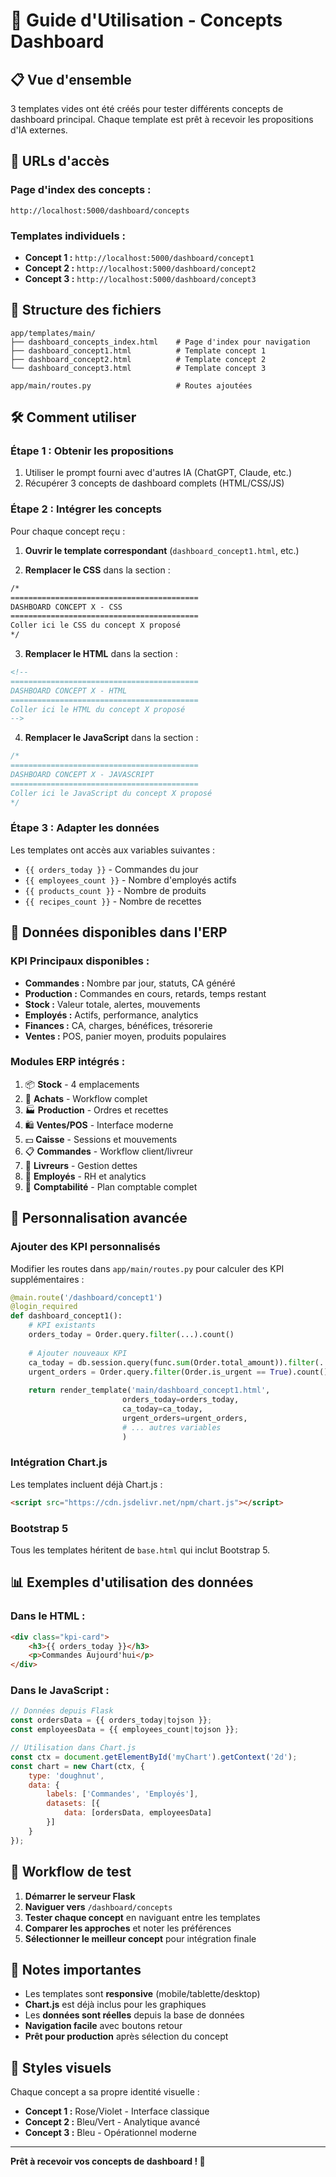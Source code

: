 # 🎨 Guide d'Utilisation - Concepts Dashboard

## 📋 **Vue d'ensemble**

3 templates vides ont été créés pour tester différents concepts de dashboard principal. Chaque template est prêt à recevoir les propositions d'IA externes.

## 🔗 **URLs d'accès**

### **Page d'index des concepts :**
```
http://localhost:5000/dashboard/concepts
```

### **Templates individuels :**
- **Concept 1 :** `http://localhost:5000/dashboard/concept1`
- **Concept 2 :** `http://localhost:5000/dashboard/concept2`  
- **Concept 3 :** `http://localhost:5000/dashboard/concept3`

## 📁 **Structure des fichiers**

```
app/templates/main/
├── dashboard_concepts_index.html    # Page d'index pour navigation
├── dashboard_concept1.html          # Template concept 1
├── dashboard_concept2.html          # Template concept 2
└── dashboard_concept3.html          # Template concept 3

app/main/routes.py                   # Routes ajoutées
```

## 🛠️ **Comment utiliser**

### **Étape 1 : Obtenir les propositions**
1. Utiliser le prompt fourni avec d'autres IA (ChatGPT, Claude, etc.)
2. Récupérer 3 concepts de dashboard complets (HTML/CSS/JS)

### **Étape 2 : Intégrer les concepts**
Pour chaque concept reçu :

1. **Ouvrir le template correspondant** (`dashboard_concept1.html`, etc.)

2. **Remplacer le CSS** dans la section :
```html
/* 
==========================================
DASHBOARD CONCEPT X - CSS
==========================================
Coller ici le CSS du concept X proposé
*/
```

3. **Remplacer le HTML** dans la section :
```html
<!-- 
==========================================
DASHBOARD CONCEPT X - HTML
==========================================
Coller ici le HTML du concept X proposé
-->
```

4. **Remplacer le JavaScript** dans la section :
```javascript
/*
==========================================
DASHBOARD CONCEPT X - JAVASCRIPT
==========================================
Coller ici le JavaScript du concept X proposé
*/
```

### **Étape 3 : Adapter les données**
Les templates ont accès aux variables suivantes :
- `{{ orders_today }}` - Commandes du jour
- `{{ employees_count }}` - Nombre d'employés actifs
- `{{ products_count }}` - Nombre de produits
- `{{ recipes_count }}` - Nombre de recettes

## 🎯 **Données disponibles dans l'ERP**

### **KPI Principaux disponibles :**
- **Commandes :** Nombre par jour, statuts, CA généré
- **Production :** Commandes en cours, retards, temps restant
- **Stock :** Valeur totale, alertes, mouvements
- **Employés :** Actifs, performance, analytics
- **Finances :** CA, charges, bénéfices, trésorerie
- **Ventes :** POS, panier moyen, produits populaires

### **Modules ERP intégrés :**
1. 📦 **Stock** - 4 emplacements
2. 🛒 **Achats** - Workflow complet
3. 🏭 **Production** - Ordres et recettes
4. 🛍️ **Ventes/POS** - Interface moderne
5. 💵 **Caisse** - Sessions et mouvements
6. 📋 **Commandes** - Workflow client/livreur
7. 🚚 **Livreurs** - Gestion dettes
8. 👥 **Employés** - RH et analytics
9. 🧮 **Comptabilité** - Plan comptable complet

## 🔧 **Personnalisation avancée**

### **Ajouter des KPI personnalisés**
Modifier les routes dans `app/main/routes.py` pour calculer des KPI supplémentaires :

```python
@main.route('/dashboard/concept1')
@login_required
def dashboard_concept1():
    # KPI existants
    orders_today = Order.query.filter(...).count()
    
    # Ajouter nouveaux KPI
    ca_today = db.session.query(func.sum(Order.total_amount)).filter(...).scalar()
    urgent_orders = Order.query.filter(Order.is_urgent == True).count()
    
    return render_template('main/dashboard_concept1.html',
                         orders_today=orders_today,
                         ca_today=ca_today,
                         urgent_orders=urgent_orders,
                         # ... autres variables
                         )
```

### **Intégration Chart.js**
Les templates incluent déjà Chart.js :
```html
<script src="https://cdn.jsdelivr.net/npm/chart.js"></script>
```

### **Bootstrap 5**
Tous les templates héritent de `base.html` qui inclut Bootstrap 5.

## 📊 **Exemples d'utilisation des données**

### **Dans le HTML :**
```html
<div class="kpi-card">
    <h3>{{ orders_today }}</h3>
    <p>Commandes Aujourd'hui</p>
</div>
```

### **Dans le JavaScript :**
```javascript
// Données depuis Flask
const ordersData = {{ orders_today|tojson }};
const employeesData = {{ employees_count|tojson }};

// Utilisation dans Chart.js
const ctx = document.getElementById('myChart').getContext('2d');
const chart = new Chart(ctx, {
    type: 'doughnut',
    data: {
        labels: ['Commandes', 'Employés'],
        datasets: [{
            data: [ordersData, employeesData]
        }]
    }
});
```

## 🚀 **Workflow de test**

1. **Démarrer le serveur Flask**
2. **Naviguer vers** `/dashboard/concepts`
3. **Tester chaque concept** en naviguant entre les templates
4. **Comparer les approches** et noter les préférences
5. **Sélectionner le meilleur concept** pour intégration finale

## 📝 **Notes importantes**

- Les templates sont **responsive** (mobile/tablette/desktop)
- **Chart.js** est déjà inclus pour les graphiques
- Les **données sont réelles** depuis la base de données
- **Navigation facile** avec boutons retour
- **Prêt pour production** après sélection du concept

## 🎨 **Styles visuels**

Chaque concept a sa propre identité visuelle :
- **Concept 1 :** Rose/Violet - Interface classique
- **Concept 2 :** Bleu/Vert - Analytique avancé  
- **Concept 3 :** Bleu - Opérationnel moderne

---

**Prêt à recevoir vos concepts de dashboard ! 🚀** 